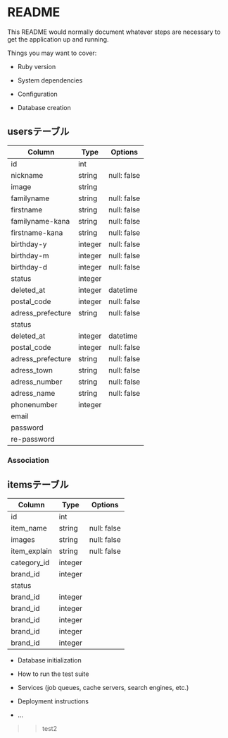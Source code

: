# README

This README would normally document whatever steps are necessary to get the
application up and running.

Things you may want to cover:

* Ruby version

* System dependencies

* Configuration

* Database creation

## usersテーブル

|Column|Type|Options|
|------|----|-------|
|id|int||
|nickname|string|null: false|
|image|string||
|familyname|string|null: false|
|firstname|string|null: false|
|familyname-kana|string|null: false|
|firstname-kana|string|null: false|
|birthday-y|integer|null: false|
|birthday-m|integer|null: false|
|birthday-d|integer|null: false|
|status|integer||
|deleted_at|integer|datetime|
|postal_code|integer|null: false|
|adress_prefecture|string|null: false|
|status|||
|deleted_at|integer|datetime|
|postal_code|integer|null: false|
|adress_prefecture|string|null: false|
|adress_town|string|null: false|
|adress_number|string|null: false|
|adress_name|string|null: false|
|phonenumber|integer||
|email|||
|password|||
|re-password|||

### Association

## itemsテーブル

|Column|Type|Options|
|------|----|-------|
|id|int||
|item_name|string|null: false|
|images|string|null: false|
|item_explain|string|null: false|
|category_id|integer||
|brand_id|integer||
|status|||
|brand_id|integer||
|brand_id|integer||
|brand_id|integer||
|brand_id|integer||
|brand_id|integer||


* Database initialization

* How to run the test suite

* Services (job queues, cache servers, search engines, etc.)

* Deployment instructions

* ...
>>test2